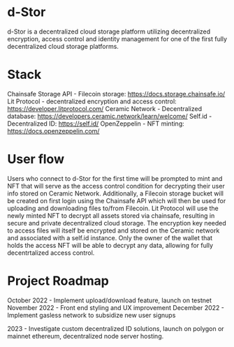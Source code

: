 # d-Stor
d-Stor is a decentralized cloud storage platform utilizing decentralized encryption, access control and identity management for one of the first fully decentralized cloud storage platforms. 

# Stack
Chainsafe Storage API - Filecoin storage: https://docs.storage.chainsafe.io/
Lit Protocol - decentralized encryption and access control: https://developer.litprotocol.com/
Ceramic Network - Decentralized database: https://developers.ceramic.network/learn/welcome/
Self.id - Decentralized ID: https://self.id/
OpenZeppelin - NFT minting: https://docs.openzeppelin.com/

# User flow
Users who connect to d-Stor for the first time will be prompted to mint and NFT that will serve as the access control condition for decrypting their user info stored on Ceramic Network. Additionally, a Filecoin storage bucket will be created on first login using the Chainsafe API which will then be used for uploading and downloading files to/from Filecoin. Lit Protocol will use the newly minted NFT to decrypt all assets stored via chainsafe, resulting in secure and private decentralized cloud storage. The encryption key needed to access files will itself be encrypted and stored on the Ceramic network and associated with a self.id instance. Only the owner of the wallet that holds the access NFT will be able to decrypt any data, allowing for fully decentrtalized access control.

# Project Roadmap
October 2022 - Implement upload/download feature, launch on testnet
November 2022 - Front end styling and UX improvement
December 2022 - Implement gasless network to subsidize new user signups

2023 - Investigate custom decentralized ID solutions, launch on polygon or mainnet ethereum, decentralized node server hosting.
